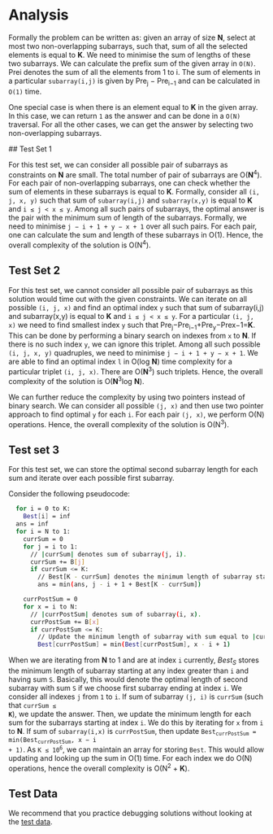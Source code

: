 # Analysis

Formally the problem can be written as: given an array of size **N**, select at most two non-overlapping subarrays, such that, sum of all the selected elements is equal to **K**. We need to minimise the sum of lengths of these two subarrays. We can calculate the prefix sum of the given array in `O(N)`. Prei denotes the sum of all the elements from 1 to i. The sum of elements in a particular `subarray(i,j)` is given by Pre<sub>j</sub> − Pre<sub>i−1</sub> and can be calculated in `O(1)` time.

One special case is when there is an element equal to **K** in the given array. In this case, we can return `1` as the answer and can be done in a `O(N)` traversal. For all the other cases, we can get the answer by selecting two non-overlapping subarrays.

## Test Set 1

For this test set, we can consider all possible pair of subarrays as constraints on **N** are small. The total number of pair of subarrays are O(**N**<sup>4</sup>). For each pair of non-overlapping subarrays, one can check whether the sum of elements in these subarrays is equal to **K**. Formally, consider all `(i, j, x, y)` such that sum of `subarray(i,j)` and `subarray(x,y)` is equal to **K** and `i ≤ j < x ≤ y`. Among all such pairs of subarrays, the optimal answer is the pair with the minimum sum of length of the subarrays. Formally, we need to minimise `j − i + 1 + y − x + 1` over all such pairs. For each pair, one can calculate the sum and length of these subarrays in O(1). Hence, the overall complexity of the solution is O(N<sup>4</sup>).

## Test Set 2

For this test set, we cannot consider all possible pair of subarrays as this solution would time out with the given constraints. We can iterate on all possible `(i, j, x)` and find an optimal index `y` such that sum of subarray(i,j) and subarray(x,y) is equal to **K** and `i ≤ j < x ≤ y`. For a particular `(i, j, x)` we need to find smallest index `y` such that Pre<sub>j</sub>−Pre<sub>i−1</sub>+Pre<sub>y</sub>−Prex−1=**K**. This can be done by performing a binary search on indexes from `x` to **N**. If there is no such index `y`, we can ignore this triplet. Among all such possible `(i, j, x, y)` quadruples, we need to minimise `j − i + 1 + y − x + 1`. We are able to find an optimal index `l` in O(log **N**) time complexity for a particular triplet `(i, j, x)`. There are O(**N**<sup>3</sup>) such triplets. Hence, the overall complexity of the solution is O(**N**<sup>3</sup>log **N**).

We can further reduce the complexity by using two pointers instead of binary search. We can consider all possible `(j, x)` and then use two pointer approach to find optimal `y` for each `i`. For each pair `(j, x)`, we perform O(N) operations. Hence, the overall complexity of the solution is O(N<sup>3</sup>).

## Test set 3

For this test set, we can store the optimal second subarray length for each sum and iterate over each possible first subarray.

Consider the following pseudocode:

```bash
  for i = 0 to K:
    Best[i] = inf
  ans = inf
  for i = N to 1:
    currSum = 0
    for j = i to 1:
      // |currSum| denotes sum of subarray(j, i).
      currSum += B[j]
      if currSum <= K:
        // Best[K - currSum] denotes the minimum length of subarray starting after index i which has sum equal to K - currSum.
        ans = min(ans, j - i + 1 + Best[K - currSum])

    currPostSum = 0
    for x = i to N:
      // |currPostSum| denotes sum of subarray(i, x).
      currPostSum += B[x]
      if currPostSum <= K:
        // Update the minimum length of subarray with sum equal to |currPostSum|.
        Best[currPostSum] = min(Best[currPostSum], x - i + 1)

```

When we are iterating from **N** to 1 and are at index `i` currently, _Best<sub>S</sub>_ stores the minimum length of subarray starting at any index greater than `i` and having sum `S`. Basically, this would denote the optimal length of second subarray with sum `S` if we choose first subarray ending at index `i`. We consider all indexes `j` from `1` to `i`. If sum of subarray `(j, i)` is `currSum` (such that <code>currSum ≤ **K**</code>), we update the answer. Then, we update the minimum length for each sum for the subarrays starting at index `i`. We do this by iterating for `x` from `i` to **N**. If sum of `subarray(i,x)` is `currPostSum`, then update <code>Best<sub>currPostSum</sub> = min(Best<sub>currPostSum</sub>, x − i + 1)</code>. As <code>K ≤ 10<sup>6</sup></code>, we can maintain an array for storing `Best`. This would allow updating and looking up the sum in O(1) time. For each index we do O(N) operations, hence the overall complexity is O(N<sup>2</sup> + **K**).

## Test Data

We recommend that you practice debugging solutions without looking at the [test data](https://codejam.googleapis.com/dashboard/get_file/AQj_6U2235gifiqX_XxA9R3e1omhLkYM3OPVBpiURW18amYykERI4T0fUoYYV_IWpqw/test_data.zip).
